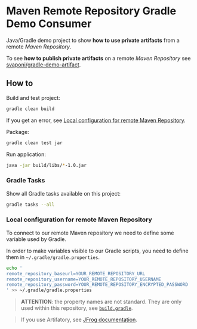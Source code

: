 # Maven Remote Repository Gradle Demo Consumer

Java/Gradle demo project to show **how to use private artifacts** from a remote _Maven Repository_. 

To see **how to publish private artifacts** on a remote _Maven Repository_ see [svaponi/gradle-demo-artifact](https://github.com/svaponi/gradle-demo-artifact).


## How to

Build and test project:

```bash
gradle clean build
```

If you get an error, see [Local configuration for remote Maven Repository](/#local-configuration-for-remote-maven-repository).

Package:

```bash
gradle clean test jar
```

Run application:

```bash
java -jar build/libs/*-1.0.jar
```

### Gradle Tasks

Show all Gradle tasks available on this project:

```bash
gradle tasks --all
```

### Local configuration for remote Maven Repository

To connect to our remote Maven repository we need to define some variable used by Gradle.

In order to make variables visible to our Gradle scripts, you need to define them in `~/.gradle/gradle.properties`.

```bash
echo '
remote_repository_baseurl=YOUR_REMOTE_REPOSITORY_URL
remote_repository_username=YOUR_REMOTE_REPOSITORY_USERNAME
remote_repository_password=YOUR_REMOTE_REPOSITORY_ENCRYPTED_PASSWORD
' >> ~/.gradle/gradle.properties
```
> **ATTENTION**: the property names are not standard. They are only used within this repository, see [`build.gradle`](/build.gradle).

> If you use Artifatory, see [JFrog documentation](https://www.jfrog.com/confluence/display/RTF/Centrally+Secure+Passwords).
